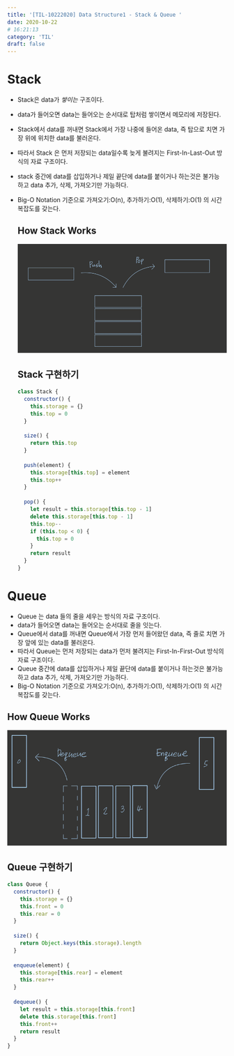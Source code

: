 ```yaml
---
title: '[TIL-10222020] Data Structure1 - Stack & Queue '
date: 2020-10-22
# 16:21:13
category: 'TIL'
draft: false
---
```


# Stack

- Stack은 data가 _쌓이는_ 구조이다.
- data가 들어오면 data는 들어오는 순서대로 탑처럼 쌓이면서 메모리에 저장된다.
- Stack에서 data를 꺼내면 Stack에서 가장 나중에 들어온 data, 즉 탑으로 치면 가장 위에 위치한 data를 불러온다.
- 따라서 Stack 은 먼저 저장되는 data일수록 늦게 불려지는 First-In-Last-Out 방식의 자료 구조이다.
- stack 중간에 data를 삽입하거나 제일 끝단에 data를 붙이거나 하는것은 불가능 하고 data 추가, 삭제, 가져오기만 가능하다.
- Big-O Notation 기준으로 가져오기:O(n), 추가하기:O(1), 삭제하기:O(1) 의 시간복잡도를 갖는다.

  ## How Stack Works

  ![stack](./img/stack.png)

  ## Stack 구현하기

  ```js
  class Stack {
    constructor() {
      this.storage = {}
      this.top = 0
    }

    size() {
      return this.top
    }

    push(element) {
      this.storage[this.top] = element
      this.top++
    }

    pop() {
      let result = this.storage[this.top - 1]
      delete this.storage[this.top - 1]
      this.top--
      if (this.top < 0) {
        this.top = 0
      }
      return result
    }
  }
  ```

# Queue

- Queue 는 data 들의 줄을 세우는 방식의 자료 구조이다.
- data가 들어오면 data는 들어오는 순서대로 줄을 잇는다.
- Queue에서 data를 꺼내면 Queue에서 가장 먼저 들어왔던 data, 즉 줄로 치면 가장 앞에 있는 data를 불러온다.
- 따라서 Queue는 먼저 저장되는 data가 먼저 불려지는 First-In-First-Out 방식의 자료 구조이다.
- Queue 중간에 data를 삽입하거나 제일 끝단에 data를 붙이거나 하는것은 불가능 하고 data 추가, 삭제, 가져오기만 가능하다.
- Big-O Notation 기준으로 가져오기:O(n), 추가하기:O(1), 삭제하기:O(1) 의 시간복잡도를 갖는다.

## How Queue Works

![Queue](./img/queue.png)

## Queue 구현하기

```js
class Queue {
  constructor() {
    this.storage = {}
    this.front = 0
    this.rear = 0
  }

  size() {
    return Object.keys(this.storage).length
  }

  enqueue(element) {
    this.storage[this.rear] = element
    this.rear++
  }

  dequeue() {
    let result = this.storage[this.front]
    delete this.storage[this.front]
    this.front++
    return result
  }
}
```
